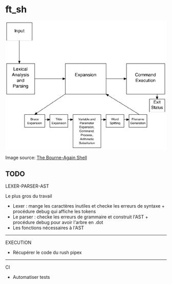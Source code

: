 # ft_sh

<p align="center">
  <img src="doc/assets/bash-article-diagram.png" alt="bash diagram" />
</p>

Image source: [The Bourne-Again Shell](https://www.aosabook.org/en/bash.html)

## TODO

LEXER-PARSER-AST

Le plus gros du travail

- Lexer : mange les caractères inutiles et checke les erreurs de syntaxe + procédure debug qui affiche les tokens
- Le parser : checke les erreurs de grammaire et construit l'AST + procédure debug pour avoir l'arbre en .dot
- Les fonctions nécessaires à l'AST

--------

EXECUTION

- Récupérer le code du rush pipex

--------

CI

- Automatiser tests

